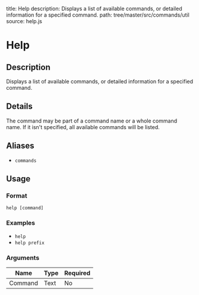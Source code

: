 title: Help
description: Displays a list of available commands, or detailed information for a specified command.
path: tree/master/src/commands/util
source: help.js

# Help

## Description

Displays a list of available commands, or detailed information for a specified command.

## Details

The command may be part of a command name or a whole command name. If it isn't specified, all available commands will be listed.

## Aliases

- `commands`

## Usage

### Format

`help [command]`

### Examples

- `help`
- `help prefix`

### Arguments

| Name    | Type | Required |
|---------|------|----------|
| Command | Text | No       |
